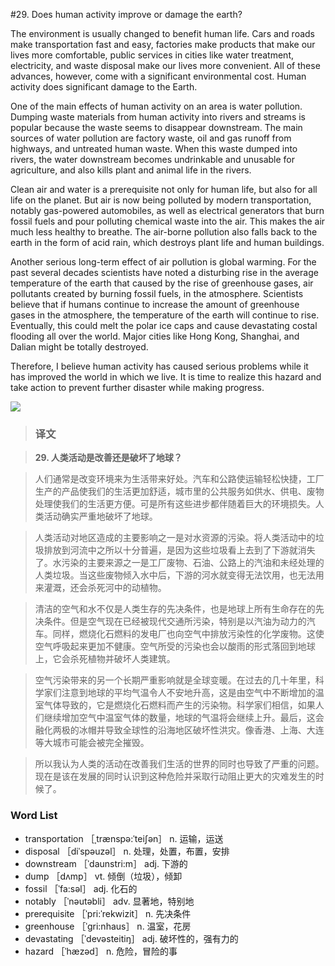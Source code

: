 #29. Does human activity improve or damage the earth?

The environment is usually changed to benefit human life. Cars and roads make transportation fast and easy, factories make products that make our lives more comfortable, public services in cities like water treatment, electricity, and waste disposal make our lives more convenient. All of these advances, however, come with a significant environmental cost. Human activity does significant damage to the Earth.

One of the main effects of human activity on an area is water pollution. Dumping waste materials from human activity into rivers and streams is popular because the waste seems to disappear downstream. The main sources of water pollution are factory waste, oil and gas runoff from highways, and untreated human waste. When this waste dumped into rivers, the water downstream becomes undrinkable and unusable for agriculture, and also kills plant and animal life in the rivers.

Clean air and water is a prerequisite not only for human life, but also for all life on the planet. But air is now being polluted by modern transportation, notably gas-powered automobiles, as well as electrical generators that burn fossil fuels and pour polluting chemical waste into the air. This makes the air much less healthy to breathe. The air-borne pollution also falls back to the earth in the form of acid rain, which destroys plant life and human buildings.

Another serious long-term effect of air pollution is global warming. For the past several decades scientists have noted a disturbing rise in the average temperature of the earth that caused by the rise of greenhouse gases, air pollutants created by burning fossil fuels, in the atmosphere. Scientists believe that if humans continue to increase the amount of greenhouse gases in the atmosphere, the temperature of the earth will continue to rise. Eventually, this could melt the polar ice caps and cause devastating costal flooding all over the world. Major cities like Hong Kong, Shanghai, and Dalian might be totally destroyed.

Therefore, I believe human activity has caused serious problems while it has improved the world in which we live. It is time to realize this hazard and take action to prevent further disaster while making progress.

![](images/TOEFL-iBT-High-Score-Essays-029.jpg)

> ### 译文

> **29. 人类活动是改善还是破坏了地球？**

> 人们通常是改变环境来为生活带来好处。汽车和公路使运输轻松快捷，工厂生产的产品使我们的生活更加舒适，城市里的公共服务如供水、供电、废物处理使我们的生活更方便。可是所有这些进步都伴随着巨大的环境损失。人类活动确实严重地破坏了地球。

> 人类活动对地区造成的主要影响之一是对水资源的污染。将人类活动中的垃圾排放到河流中之所以十分普遍，是因为这些垃圾看上去到了下游就消失了。水污染的主要来源之一是工厂废物、石油、公路上的汽油和未经处理的人类垃圾。当这些废物倾入水中后，下游的河水就变得无法饮用，也无法用来灌溉，还会杀死河中的动植物。

> 清洁的空气和水不仅是人类生存的先决条件，也是地球上所有生命存在的先决条件。但是空气现在已经被现代交通所污染，特别是以汽油为动力的汽车。同样，燃烧化石燃料的发电厂也向空气中排放污染性的化学废物。这使空气呼吸起来更加不健康。空气所受的污染也会以酸雨的形式落回到地球上，它会杀死植物并破坏人类建筑。

> 空气污染带来的另一个长期严重影响就是全球变暖。在过去的几十年里，科学家们注意到地球的平均气温令人不安地升高，这是由空气中不断增加的温室气体导致的，它是燃烧化石燃料而产生的污染物。科学家们相信，如果人们继续增加空气中温室气体的数量，地球的气温将会继续上升。最后，这会融化两极的冰帽并导致全球性的沿海地区破坏性洪灾。像香港、上海、大连等大城市可能会被完全摧毁。

> 所以我认为人类的活动在改善我们生活的世界的同时也导致了严重的问题。现在是该在发展的同时认识到这种危险并采取行动阻止更大的灾难发生的时候了。

### Word List

 * transportation ［ˌtrænspə:ˈteiʃən］ n. 运输，运送
 * disposal ［diˈspəuzəl］ n. 处理，处置，布置，安排
 * downstream ［ˈdaunstri:m］ adj. 下游的
 * dump ［dʌmp］ vt. 倾倒（垃圾），倾卸
 * fossil ［ˈfa:səl］ adj. 化石的
 * notably ［ˈnəutəbli］ adv. 显著地，特别地
 * prerequisite ［ˈpri:ˈrekwizit］ n. 先决条件
 * greenhouse ［ˈgri:nhaus］ n. 温室，花房
 * devastating ［ˈdevəsteitiŋ］ adj. 破坏性的，强有力的
 * hazard ［ˈhæzəd］ n. 危险，冒险的事
